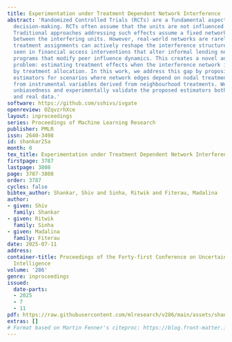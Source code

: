 ```yaml
---
title: Experimentation under Treatment Dependent Network Interference
abstract: 'Randomized Controlled Trials (RCTs) are a fundamental aspect of data-driven
  decision-making. RCTs often assume that the units are not influenced by each other.
  Traditional approaches addressing such effects assume a fixed network structure
  between the interfering units. However, real-world networks are rarely static, and
  treatment assignments can actively reshape the interference structure itself, as
  seen in financial access interventions that alter informal lending networks or healthcare
  programs that modify peer influence dynamics. This creates a novel and unexplored
  problem: estimating treatment effects when the interference network is determined
  by treatment allocation. In this work, we address this gap by proposing two single-experiment
  estimators for scenarios where network edges depend on nodal treatments constructed
  from instrumental variables derived from neighbourhood treatments. We prove their
  unbiasedness and experimentally validate the proposed estimators both on synthetic
  and real data.'
software: https://github.com/sshivs/ivgate
openreview: OZqvzrhXce
layout: inproceedings
series: Proceedings of Machine Learning Research
publisher: PMLR
issn: 2640-3498
id: shankar25a
month: 0
tex_title: Experimentation under Treatment Dependent Network Interference
firstpage: 3787
lastpage: 3808
page: 3787-3808
order: 3787
cycles: false
bibtex_author: Shankar, Shiv and Sinha, Ritwik and Fiterau, Madalina
author:
- given: Shiv
  family: Shankar
- given: Ritwik
  family: Sinha
- given: Madalina
  family: Fiterau
date: 2025-07-11
address:
container-title: Proceedings of the Forty-first Conference on Uncertainty in Artificial
  Intelligence
volume: '286'
genre: inproceedings
issued:
  date-parts:
  - 2025
  - 7
  - 11
pdf: https://raw.githubusercontent.com/mlresearch/v286/main/assets/shankar25a/shankar25a.pdf
extras: []
# Format based on Martin Fenner's citeproc: https://blog.front-matter.io/posts/citeproc-yaml-for-bibliographies/
---
```

